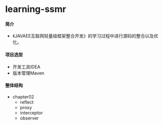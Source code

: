 # learning-ssmr

#### 简介
 * 《JAVAEE互联网轻量级框架整合开发》的学习过程中进行源码的整合以及优化。

#### 项目选型
* 开发工具IDEA
* 版本管理Maven

#### 整体结构
 * chapter02 
    *  reflect
    *  proxy
    *  interceptor
    *  observer

